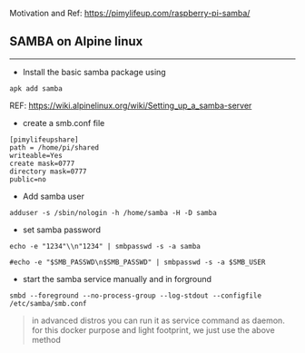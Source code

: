 Motivation and Ref: https://pimylifeup.com/raspberry-pi-samba/


## SAMBA on Alpine linux
---------------------
- Install the basic samba package using 
```
apk add samba
```
  REF: https://wiki.alpinelinux.org/wiki/Setting_up_a_samba-server
- create a smb.conf file

```'conf'
[pimylifeupshare]
path = /home/pi/shared
writeable=Yes
create mask=0777
directory mask=0777
public=no
```

- Add samba user
```
adduser -s /sbin/nologin -h /home/samba -H -D samba
```
- set samba password
```
echo -e "1234"\\n"1234" | smbpasswd -s -a samba

#echo -e "$SMB_PASSWD\n$SMB_PASSWD" | smbpasswd -s -a $SMB_USER
```
- start the samba service manually and in forground
```
smbd --foreground --no-process-group --log-stdout --configfile /etc/samba/smb.conf
```

> in advanced distros you can run it as service command as daemon. for this docker purpose and light footprint, we just use the above method

